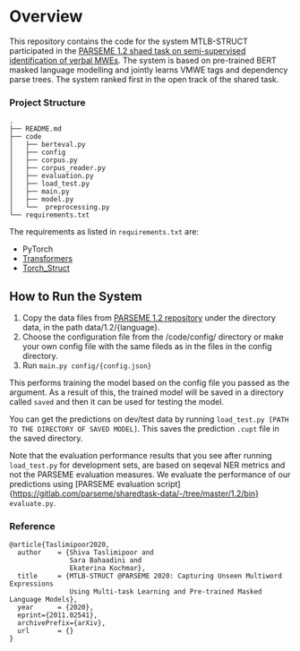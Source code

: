 # Overview
This repository contains the code for the system MTLB-STRUCT participated in the [PARSEME 1.2 shaed task on semi-supervised identification of verbal MWEs](http://multiword.sourceforge.net/PHITE.php?sitesig=CONF&page=CONF_02_MWE-LEX_2020___lb__COLING__rb__&subpage=CONF_40_Shared_Task). 
The system is based on pre-trained BERT masked language modelling and jointly learns VMWE tags and dependency parse trees. 
The system ranked first in the open track of the shared task.

### Project Structure
```
.
├── README.md
├── code
│   ├── berteval.py
│   ├── config
│   ├── corpus.py
│   ├── corpus_reader.py
│   ├── evaluation.py
│   ├── load_test.py
│   ├── main.py
│   ├── model.py
│   └──  preprocessing.py
└── requirements.txt
```

The requirements as listed in `requirements.txt` are:
- PyTorch
- [Transformers](https://github.com/huggingface/transformers)
- [Torch_Struct](https://github.com/harvardnlp/pytorch-struct)

## How to Run the System

1. Copy the data files from [PARSEME 1.2 repository](https://gitlab.com/parseme/sharedtask-data/-/tree/master/1.2) under the directory data, in the path data/1.2/{language}.
2. Choose the configuration file from the /code/config/ directory or make your own config file with the same fileds as in the files in the config directory.
3. Run `main.py config/{config.json}`

This performs training the model based on the config file you passed as the argument. As a result of this, the trained model will be saved in a directory called `saved` and then it can be used for testing the model.

You can get the predictions on dev/test data by running `load_test.py [PATH TO THE DIRECTORY OF SAVED MODEL]`. This saves the prediction `.cupt` file in the saved directory.

Note that the evaluation performance results that you see after running `load_test.py` for development sets, are based on seqeval NER metrics and not the PARSEME evaluation measures. 
We evaluate the performance of our predictions using [PARSEME evaluation script]{https://gitlab.com/parseme/sharedtask-data/-/tree/master/1.2/bin} `evaluate.py`.

### Reference
```
@article{Taslimipoor2020,
  author    = {Shiva Taslimipoor and
               Sara Bahaadini and
               Ekaterina Kochmar},
  title     = {MTLB-STRUCT @PARSEME 2020: Capturing Unseen Multiword Expressions 
               Using Multi-task Learning and Pre-trained Masked Language Models},
  year      = {2020},
  eprint={2011.02541},
  archivePrefix={arXiv},
  url       = {}
}
```
